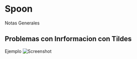 # Spoon
Notas Generales


## Problemas con Inrformacion con Tildes

Ejemplo 
![Screenshot](https://github.com/warshabcb/Spoon/tree/main/Imagenes/Data_con_Tildes.png)
